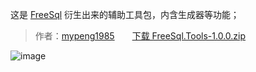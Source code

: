 这是 [FreeSql](https://github.com/2881099/FreeSql) 衍生出来的辅助工具包，内含生成器等功能；

> 作者：[mypeng1985](https://github.com/mypeng1985)　　[下载 FreeSql.Tools-1.0.0.zip](https://github.com/2881099/FreeSql.Tools/files/3251310/FreeSql.Tools-1.0.0.zip)

![image](https://user-images.githubusercontent.com/16286519/58793525-e0cf3300-8628-11e9-8959-d2efed685843.png)

